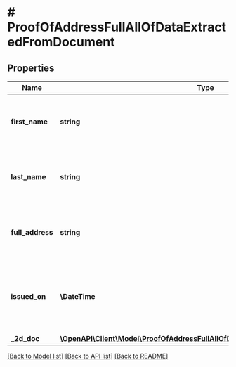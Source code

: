 # # ProofOfAddressFullAllOfDataExtractedFromDocument

## Properties

Name | Type | Description | Notes
------------ | ------------- | ------------- | -------------
**first_name** | **string** | If found, the first name as it appeared on the document. |
**last_name** | **string** | If found, the last name as it appeared on the document. |
**full_address** | **string** | If found, the address as it appeared on the document. |
**issued_on** | **\DateTime** | If found, the document&#39;s issuance date as it appeared on the document. |
**_2d_doc** | [**\OpenAPI\Client\Model\ProofOfAddressFullAllOfDataExtractedFromDocument2dDoc**](ProofOfAddressFullAllOfDataExtractedFromDocument2dDoc.md) |  |

[[Back to Model list]](../../README.md#models) [[Back to API list]](../../README.md#endpoints) [[Back to README]](../../README.md)
